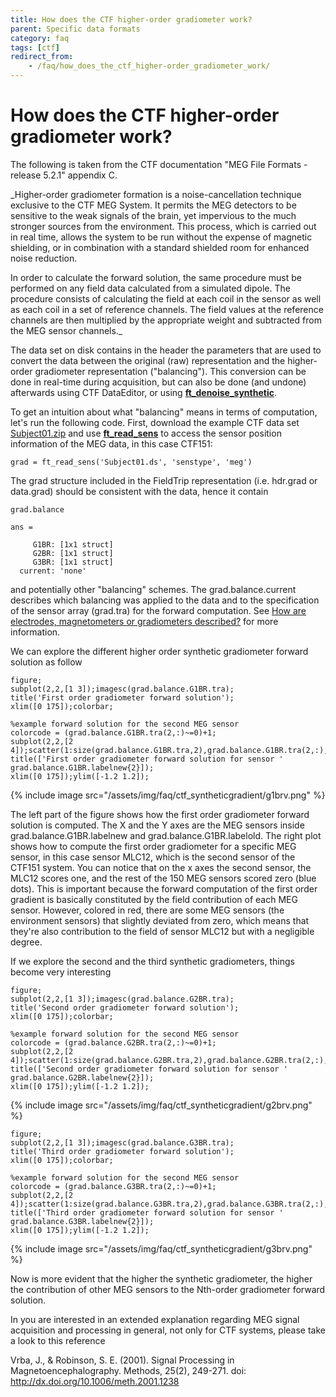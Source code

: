 ```yaml
---
title: How does the CTF higher-order gradiometer work?
parent: Specific data formats
category: faq
tags: [ctf]
redirect_from:
    - /faq/how_does_the_ctf_higher-order_gradiometer_work/
---
```


# How does the CTF higher-order gradiometer work?

The following is taken from the CTF documentation "MEG File Formats - release 5.2.1" appendix C.

\_Higher-order gradiometer formation is a noise-cancellation technique exclusive to the CTF MEG System. It permits the MEG detectors to be sensitive to the weak signals of the brain, yet impervious to the much stronger sources from the environment. This process, which is carried out in real time, allows the system to be run without the expense of magnetic shielding, or in combination with a standard shielded room for enhanced noise reduction.

In order to calculate the forward solution, the same procedure must be performed on any field data calculated from a simulated dipole. The procedure consists of calculating the field at each coil in the sensor as well as each coil in a set of reference channels. The field values at the reference channels are then multiplied by the appropriate weight and subtracted from the MEG sensor channels.\_

The data set on disk contains in the header the parameters that are used to convert the data between the original (raw) representation and the higher-order gradiometer representation ("balancing"). This conversion can be done in real-time during acquisition, but can also be done (and undone) afterwards using CTF DataEditor, or using **[ft_denoise_synthetic](/reference/ft_denoise_synthetic)**.

To get an intuition about what "balancing" means in terms of computation, let's run the following code. First, download the example CTF data set [Subject01.zip](https://download.fieldtriptoolbox.org/tutorial/Subject01.zip) and use **[ft_read_sens](/reference/fileio/ft_read_sens)** to access the sensor position information of the MEG data, in this case CTF151:

    grad = ft_read_sens('Subject01.ds', 'senstype', 'meg')

The grad structure included in the FieldTrip representation (i.e. hdr.grad or data.grad) should be consistent with the data, hence it contain

    grad.balance

    ans =

         G1BR: [1x1 struct]
         G2BR: [1x1 struct]
         G3BR: [1x1 struct]
      current: 'none'

and potentially other "balancing" schemes. The grad.balance.current describes which balancing was applied to the data and to the specification of the sensor array (grad.tra) for the forward computation. See [How are electrodes, magnetometers or gradiometers described?](/faq/how_are_electrodes_magnetometers_or_gradiometers_described) for more information.

We can explore the different higher order synthetic gradiometer forward solution as follow

    figure;
    subplot(2,2,[1 3]);imagesc(grad.balance.G1BR.tra);
    title('First order gradiometer forward solution');
    xlim([0 175]);colorbar;

    %example forward solution for the second MEG sensor
    colorcode = (grad.balance.G1BR.tra(2,:)~=0)+1;
    subplot(2,2,[2 4]);scatter(1:size(grad.balance.G1BR.tra,2),grad.balance.G1BR.tra(2,:),9,colorcode,'filled');
    title(['First order gradiometer forward solution for sensor ' grad.balance.G1BR.labelnew{2}]);
    xlim([0 175]);ylim([-1.2 1.2]);

{% include image src="/assets/img/faq/ctf_syntheticgradient/g1brv.png" %}

The left part of the figure shows how the first order gradiometer forward solution is computed. The X and the Y axes are the MEG sensors inside grad.balance.G1BR.labelnew and grad.balance.G1BR.labelold. The right plot shows how to compute the first order gradiometer for a specific MEG sensor, in this case sensor MLC12, which is the second sensor of the CTF151 system. You can notice that on the x axes the second sensor, the MLC12 scores one, and the rest of the 150 MEG sensors scored zero (blue dots). This is important because the forward computation of the first order gradient is basically constituted by the field contribution of each MEG sensor. However, colored in red, there are some MEG sensors (the environment sensors) that slightly deviated from zero, which means that they're also contribution to the field of sensor MLC12 but with a negligible degree.

If we explore the second and the third synthetic gradiometers, things become very interesting

    figure;
    subplot(2,2,[1 3]);imagesc(grad.balance.G2BR.tra);
    title('Second order gradiometer forward solution');
    xlim([0 175]);colorbar;

    %example forward solution for the second MEG sensor
    colorcode = (grad.balance.G2BR.tra(2,:)~=0)+1;
    subplot(2,2,[2 4]);scatter(1:size(grad.balance.G2BR.tra,2),grad.balance.G2BR.tra(2,:),9,colorcode,'filled');
    title(['Second order gradiometer forward solution for sensor ' grad.balance.G2BR.labelnew{2}]);
    xlim([0 175]);ylim([-1.2 1.2]);

{% include image src="/assets/img/faq/ctf_syntheticgradient/g2brv.png" %}

    figure;
    subplot(2,2,[1 3]);imagesc(grad.balance.G3BR.tra);
    title('Third order gradiometer forward solution');
    xlim([0 175]);colorbar;

    %example forward solution for the second MEG sensor
    colorcode = (grad.balance.G3BR.tra(2,:)~=0)+1;
    subplot(2,2,[2 4]);scatter(1:size(grad.balance.G3BR.tra,2),grad.balance.G3BR.tra(2,:),9,colorcode,'filled');
    title(['Third order gradiometer forward solution for sensor ' grad.balance.G3BR.labelnew{2}]);
    xlim([0 175]);ylim([-1.2 1.2]);

{% include image src="/assets/img/faq/ctf_syntheticgradient/g3brv.png" %}

Now is more evident that the higher the synthetic gradiometer, the higher the contribution of other MEG sensors to the Nth-order gradiometer forward solution.

In you are interested in an extended explanation regarding MEG signal acquisition and processing in general, not only for CTF systems, please take a look to this reference

Vrba, J., & Robinson, S. E. (2001). Signal Processing in Magnetoencephalography. Methods, 25(2), 249-271. doi: http://dx.doi.org/10.1006/meth.2001.1238
